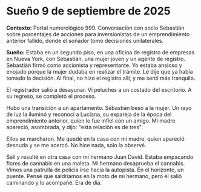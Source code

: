 # Sueño 9 de septiembre de 2025

**Contexto:** Portal numerológico 999. Conversación con socio Sebastián sobre porcentajes de acciones para inversionistas de un emprendimiento anterior fallido, donde el soñador tomó decisiones unilaterales.

**Sueño:**
Estaba en un segundo piso, en una oficina de registro de empresas en Nueva York, con Sebastián, una mujer joven y un agente de registro. Sebastián firmó como accionista y representante. Yo estaba ansioso y enojado porque la mujer dudaba en realizar el trámite. Le dije que ya había tomado la decisión. Al final, no hizo el registro allí, y me sentí más tranquilo.

El registrador salió a desayunar. Vi peluches a un costado del escritorio. A su regreso, se completó el proceso.

Hubo una transición a un apartamento. Sebastián besó a la mujer. Un rayo de luz la iluminó y reconocí a Luciana, su expareja de la época del emprendimiento anterior, quien le fue infiel con un amigo. Mi madre apareció, asombrada, y dijo: "esta relación es de tres".

Ellos se marcharon. Me quedé en la casa con mi madre, quien apareció desnuda y se me acercó. No hice nada, solo la observé.

Salí y resulté en otra casa con mi hermano Juan David. Estaba empacando flores de cannabis en una maleta. Mi hermano desaprueba el cannabis. Vimos una patrulla de policía irse hacia la autopista. En el horizonte, un puente. Pensé que saldríamos en la moto de mi hermano, pero él salió caminando y lo acompañé. Era de día.
